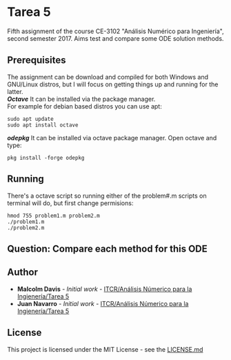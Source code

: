 # Tarea 5
Fifth assignment of the course CE-3102 "Análisis Numérico para Ingeniería", second semester 2017. Aims test and compare some ODE solution methods.

## Prerequisites
The assignment can be download and compiled for both Windows and GNU/Linux distros, but I will focus on getting things up and running for the latter.   
***Octave***
It can be installed via the package manager.   
For example for debian based distros you can use apt:
```
sudo apt update
sudo apt install octave
```
***odepkg***
It can be installed via octave package manager. Open octave and type:
```
pkg install -forge odepkg
```
## Running
There's a octave script so running either of the problem#.m scripts on terminal will do, but first change permisions:
```
hmod 755 problem1.m problem2.m 
./problem1.m
./problem2.m
```
## Question: Compare each method for this ODE

## Author
* **Malcolm Davis** - *Initial work* - [ITCR/Análisis Númerico para la Ingienería/Tarea 5](https://github.com/malkam03/ITCR/tree/Analisis_Numerico_para_la_Ingenieria/Tarea5)
*  **Juan Navarro** - *Initial work* - [ITCR/Análisis Númerico para la Ingienería/Tarea 5](https://github.com/malkam03/ITCR/tree/Analisis_Numerico_para_la_Ingenieria/Tarea5)

## License

This project is licensed under the MIT License - see the [LICENSE.md](../../LICENSE.md)


